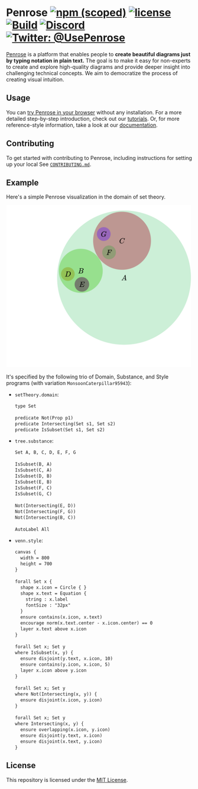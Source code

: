 # Penrose [![npm (scoped)](https://img.shields.io/npm/v/@penrose/core)](https://www.npmjs.com/package/@penrose/core) [![license](https://img.shields.io/github/license/penrose/penrose)](LICENSE) [![Build](https://github.com/penrose/penrose/actions/workflows/build.yml/badge.svg)](https://github.com/penrose/penrose/actions/workflows/build.yml) [![Discord](https://dcbadge.vercel.app/api/server/a7VXJU4dfR?style=flat)](https://discord.gg/a7VXJU4dfR) [![Twitter: @UsePenrose](https://img.shields.io/badge/follow-%40UsePenrose-1DA1F2?logo=twitter&style=social)](https://twitter.com/UsePenrose)

[Penrose](https://penrose.cs.cmu.edu/) is a platform that enables people to
**create beautiful diagrams just by typing notation in plain
text.** The goal is to make it easy for non-experts to create and explore
high-quality diagrams and provide deeper insight into challenging technical
concepts. We aim to democratize the process of creating visual intuition.

## Usage

You can [try Penrose in your browser](https://penrose.cs.cmu.edu/try/index.html)
without any installation. For a more detailed step-by-step introduction, check
out our [tutorials](https://penrose.cs.cmu.edu/docs/tutorial/welcome). Or, for
more reference-style information, take a look at our
[documentation](https://penrose.cs.cmu.edu/docs/ref).

## Contributing
To get started with contributing to Penrose, including instructions for setting up your local 
See [`CONTRIBUTING.md`](CONTRIBUTING.md).

## Example

Here's a simple Penrose visualization in the domain of set theory.

<img src="docs/assets/output.svg" width=500>

It's specified by the following trio of Domain, Substance, and Style programs
(with variation `MonsoonCaterpillar95943`):

- `setTheory.domain`:

  ```
  type Set
  
  predicate Not(Prop p1)
  predicate Intersecting(Set s1, Set s2)
  predicate IsSubset(Set s1, Set s2)
  ```

- `tree.substance`:

  ```
  Set A, B, C, D, E, F, G
  
  IsSubset(B, A)
  IsSubset(C, A)
  IsSubset(D, B)
  IsSubset(E, B)
  IsSubset(F, C)
  IsSubset(G, C)
  
  Not(Intersecting(E, D))
  Not(Intersecting(F, G))
  Not(Intersecting(B, C))
  
  AutoLabel All
  ```

- `venn.style`:

  ```
  canvas {
    width = 800
    height = 700
  }
  
  forall Set x {
    shape x.icon = Circle { }
    shape x.text = Equation {
      string : x.label
      fontSize : "32px"
    }
    ensure contains(x.icon, x.text)
    encourage norm(x.text.center - x.icon.center) == 0
    layer x.text above x.icon
  }
  
  forall Set x; Set y
  where IsSubset(x, y) {
    ensure disjoint(y.text, x.icon, 10)
    ensure contains(y.icon, x.icon, 5)
    layer x.icon above y.icon
  }
  
  forall Set x; Set y
  where Not(Intersecting(x, y)) {
    ensure disjoint(x.icon, y.icon)
  }
  
  forall Set x; Set y
  where Intersecting(x, y) {
    ensure overlapping(x.icon, y.icon)
    ensure disjoint(y.text, x.icon)
    ensure disjoint(x.text, y.icon)
  }
  ```

## License

This repository is licensed under the [MIT License](LICENSE).
